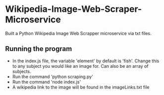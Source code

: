 # Wikipedia-Image-Web-Scraper-Microservice
Built a Python Wikipedia Image Web Scrapper microservice via txt files. 
## Running the program
- In the index.js file, the variable 'element' by default is 'fish'. Change this to any subject you would like an image for. Can also be an array of subjects. 
- Run the command 'python scraping.py'
- Run the command 'node index.js'
- A wikipedia link to the image will be found in the imageLinks.txt file

